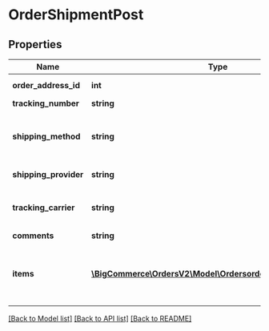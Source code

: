 # OrderShipmentPost

## Properties
Name | Type | Description | Notes
------------ | ------------- | ------------- | -------------
**order_address_id** | **int** | ID of the desired &#x60;shipping_address&#x60; associated with the shipment. | [optional] 
**tracking_number** | **string** | Tracking number of the shipment. | [optional] 
**shipping_method** | **string** | Additional information to describe the method of shipment (ex. Standard, Ship by Weight, Custom Shipment). Can be used for live quotes from certain shipping providers. If different from &#x60;shipping_provider&#x60;, &#x60;shipping_method&#x60; should correspond to &#x60;tracking_carrier&#x60;. | [optional] 
**shipping_provider** | **string** | Enum of the BigCommerce shipping-carrier integration/module. | [optional] 
**tracking_carrier** | **string** | Tracking carrier for the shipment. Acceptable values include an empty string (&#x60;\&quot;\&quot;&#x60;) or one of the valid tracking-carrier values viewable [here](https://docs.google.com/spreadsheets/d/1w9c_aECSCGyf-oOrvGeUniDl-ARGKemfZl0qSsav8D4/pubhtml?gid&#x3D;0&amp;single&#x3D;true) and downloadable as a .CSV file [here](https://docs.google.com/spreadsheets/d/1mTueEynfcEmwsU2y2Jd2MX-8GKwNZrmlRMBcIElg9aY/pub?gid&#x3D;0&amp;single&#x3D;true&amp;output&#x3D;csv). | [optional] 
**comments** | **string** | Comments the shipper wishes to add. | [optional] 
**items** | [**\BigCommerce\OrdersV2\Model\OrdersorderIdshipmentsItems[]**](OrdersorderIdshipmentsItems.md) | The items in the shipment. This object has the following members, all integer: order_product_id (required), quantity (required), product_id (read-only). A sample items value might be: [ {\&quot;order_product_id\&quot;:16,\&quot;product_id\&quot;: 0,\&quot;quantity\&quot;:2} ] | [optional] 

[[Back to Model list]](../../README.md#documentation-for-models) [[Back to API list]](../../README.md#documentation-for-api-endpoints) [[Back to README]](../../README.md)

